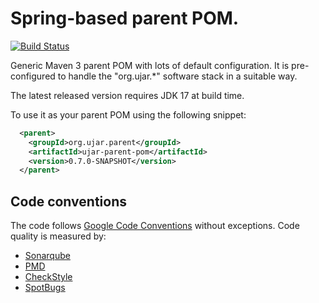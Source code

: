 # Spring-based parent POM.

[![Build Status](https://drone.ujar.org/api/badges/ujar-org/ujar-parent-pom/status.svg)](https://drone.ujar.org/ujar-org/ujar-parent-pom)

Generic Maven 3 parent POM with lots of default configuration. It is pre-configured to handle the "org.ujar.*" software
stack in a suitable way.

The latest released version requires JDK 17 at build time.

To use it as your parent POM using the following snippet:

```xml
  <parent>
    <groupId>org.ujar.parent</groupId>
    <artifactId>ujar-parent-pom</artifactId>
    <version>0.7.0-SNAPSHOT</version>
  </parent>
```
## Code conventions

The code follows [Google Code Conventions](https://google.github.io/styleguide/javaguide.html) without exceptions. Code quality is measured by:
- [Sonarqube](https://sonarqube.ujar.org/)
- [PMD](https://pmd.github.io/)
- [CheckStyle](https://checkstyle.sourceforge.io/)
- [SpotBugs](https://spotbugs.github.io/)
